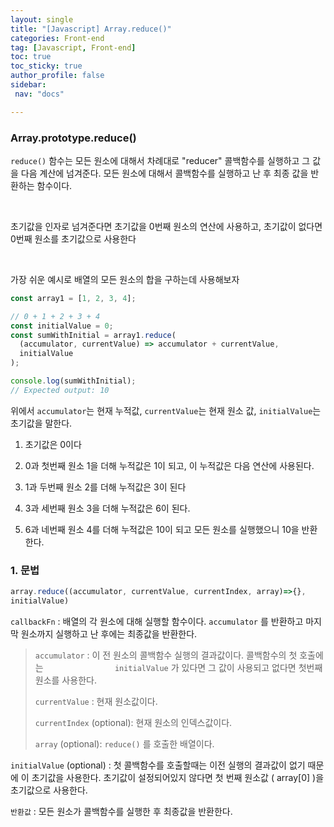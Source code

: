 ```yaml
---
layout: single
title: "[Javascript] Array.reduce()"
categories: Front-end
tag: [Javascript, Front-end]
toc: true
toc_sticky: true
author_profile: false
sidebar:
 nav: "docs"

---
```


### Array.prototype.reduce()

`reduce()` 함수는 모든 원소에 대해서 차례대로 "reducer" 콜백함수를 실행하고 그 값을 다음 계산에 넘겨준다. 모든 원소에 대해서 콜백함수를 실행하고 난 후 최종 값을 반환하는 함수이다. 

<br>

초기값을 인자로 넘겨준다면 초기값을 0번째 원소의 연산에 사용하고, 초기값이 없다면 0번째 원소를 초기값으로 사용한다

<br>

가장 쉬운 예시로 배열의 모든 원소의 합을 구하는데 사용해보자

```js
const array1 = [1, 2, 3, 4];

// 0 + 1 + 2 + 3 + 4
const initialValue = 0;
const sumWithInitial = array1.reduce(
  (accumulator, currentValue) => accumulator + currentValue,
  initialValue
);

console.log(sumWithInitial);
// Expected output: 10
```

위에서 `accumulator`는 현재 누적값, `currentValue`는 현재 원소 값, `initialValue`는 초기값을 말한다.

1. 초기값은 0이다

2. 0과 첫번째 원소 1을 더해 누적값은 1이 되고, 이 누적값은 다음 연산에 사용된다.

3. 1과 두번째 원소 2를 더해 누적값은 3이 된다

4. 3과 세번째 원소 3을 더해 누적값은 6이 된다.

5. 6과 네번째 원소 4를 더해 누적값은 10이 되고 모든 원소를 실행했으니 10을 반환한다.

### 1. 문법

```js
array.reduce((accumulator, currentValue, currentIndex, array)=>{},
initialValue)
```

`callbackFn` : 배열의 각 원소에 대해 실행할 함수이다. `accumulator` 를 반환하고 마지막 원소까지 실행하고 난 후에는 최종값을 반환한다.

> `accumulator` : 이 전 원소의 콜백함수 실행의 결과값이다. 콜백함수의 첫 호출에는                             `initialValue` 가 있다면 그 값이 사용되고 없다면 첫번째 원소를 사용한다.
> 
> `currentValue` : 현재 원소값이다. 
> 
> `currentIndex` (optional): 현재 원소의 인덱스값이다.
> 
> `array` (optional): `reduce()` 를 호출한 배열이다.

`initialValue` (optional) : 첫 콜백함수를 호출할때는 이전 실행의 결과값이 없기 때문에 이 초기값을 사용한다. 초기값이 설정되어있지 않다면 첫 번째 원소값 ( array[0] )을 초기값으로 사용한다. 

`반환값` : 모든 원소가 콜백함수를 실행한 후 최종값을 반환한다. 
